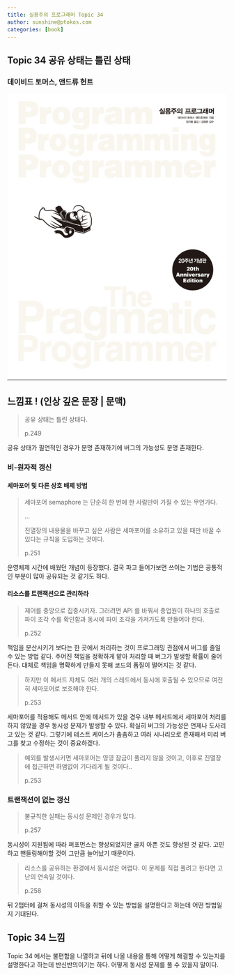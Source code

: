 ```yaml
---
title: 실용주의 프로그래머 Topic 34
author: sunshine@ptokos.com
categories: [book]
---
```


## Topic 34 공유 상태는 틀린 상태


### 데이비드 토머스, 앤드류 헌트
![Alt text](/assets/img/book/실용주의-프로그래머/cover.png)


## 느낌표 ! (인상 깊은 문장 | 문맥)
> 공유 상태는 틀린 상태다.
> 
> p.249

공유 상태가 필연적인 경우가 분명 존재하기에 버그의 가능성도 분명 존재한다. 

### 비-원자적 갱신

#### 세마포어 및 다른 상호 배제 방법
> 세마포어 semaphore 는 단순히 한 번에 한 사람만이 가질 수 있는 무언가다.
> 
> ...
> 
> 진열장의 내용물을 바꾸고 싶은 사람은 세마포어를 소유하고 있을 때만 바꿀 수 있다는 규칙을 도입하는 것이다.
> 
> p.251

운영체제 시간에 배웠던 개념이 등장했다. 결국 파고 들어가보면 쓰이는 기법은 공통적인 부분이 많아 공유되는 것 같기도 하다.

#### 리소스를 트랜잭션으로 관리하라
> 제어를 중앙으로 집중시키자.
> 그러려면 API 를 바꿔서 종업원이 하나의 호출로 파이 조각 수를 확인함과 동시에 파이 조각을 가져가도록 만들어야 한다.
> 
> p.252

책임을 분산시키기 보다는 한 곳에서 처리하는 것이 프로그래밍 관점에서 버그를 줄일 수 있는 방법 같다.
주어진 책임을 정확하게 맡아 처리할 때 버그가 발생할 확률이 줄어든다. 대체로 책임을 명확하게 만들지 못해 코드의 품질이 떨어지는 것 같다.

> 하지만 이 메서드 자체도 여러 개의 스레드에서 동시에 호출될 수 있으므로 여전히 세마포어로 보호해야 한다.
> 
> p.253

세마포어를 적용해도 메서드 안에 메서드가 있을 경우 내부 메서드에서 세마포어 처리를 하지 않았을 경우 동시성 문제가 발생할 수 있다.
확실히 버그의 가능성은 언제나 도사리고 있는 것 같다. 그렇기에 테스트 케이스가 촘촘하고 여러 시나리오로 존재해서 미리 버그를 찾고 수정하는 것이 중요하겠다.

> 예외를 발생시키면 세마포어는 영영 잠금이 풀리지 않을 것이고, 이후로 진열장에 접근하면 하염없이 기다리게 될 것이다..
> 
> p.253

### 트랜잭션이 없는 갱신
> 불규칙한 실패는 동시성 문제인 경우가 많다.
> 
> p.257

동시성이 지원됨에 따라 퍼포먼스는 향상되었지만 골치 아픈 것도 향상된 것 같다. 고민하고 핸들링해야할 것이 그만큼 늘어났기 때문이다.

> 리소스를 공유하는 환경에서 동시성은 어렵다.
> 이 문제를 직접 풀려고 한다면 고난의 연속일 것이다.
> 
> p.258

뒤 2챕터에 걸쳐 동시성의 이득을 취할 수 있는 방법을 설명한다고 하는데 어떤 방법일지 기대된다.

## Topic 34 느낌
Topic 34 에서는 불편함을 나열하고 뒤에 나올 내용을 통해 어떻게 해결할 수 있는지를 설명한다고 하는데 반신반의이기는 하다.
어떻게 동시성 문제를 풀 수 있을지 말이다.

